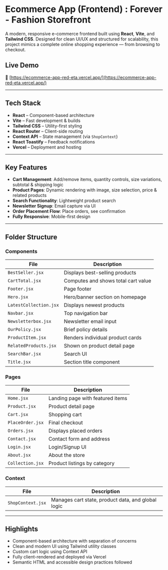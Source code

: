 # Ecommerce App (Frontend) : Forever - Fashion Storefront

A modern, responsive e-commerce frontend built using **React**, **Vite**, and **Tailwind CSS**. Designed for clean UI/UX and structured for scalability, this project mimics a complete online shopping experience — from browsing to checkout.

## Live Demo

🔗 [https://ecommerce-app-red-eta.vercel.app/](https://ecommerce-app-red-eta.vercel.app/)

---

## Tech Stack

- **React** – Component-based architecture
- **Vite** – Fast development & builds
- **Tailwind CSS** – Utility-first styling
- **React Router** – Client-side routing
- **Context API** – State management (via `ShopContext`)
- **React Toastify** – Feedback notifications
- **Vercel** – Deployment and hosting

---

## Key Features

- **Cart Management**: Add/remove items, quantity controls, size variations, subtotal & shipping logic
- **Product Pages**: Dynamic rendering with image, size selection, price & related products
- **Search Functionality**: Lightweight product search
- **Newsletter Signup**: Email capture via UI
- **Order Placement Flow**: Place orders, see confirmation
- **Fully Responsive**: Mobile-first design

---

## Folder Structure

### Components

| File                | Description |
|---------------------|-------------|
| `BestSeller.jsx`    | Displays best-selling products |
| `CartTotal.jsx`     | Computes and shows total cart value |
| `Footer.jsx`        | Page footer |
| `Hero.jsx`          | Hero/banner section on homepage |
| `LatestCollection.jsx` | Displays newest products |
| `Navbar.jsx`        | Top navigation bar |
| `Newsletterbox.jsx` | Newsletter email input |
| `OurPolicy.jsx`     | Brief policy details |
| `ProductItem.jsx`   | Renders individual product cards |
| `RelatedProducts.jsx` | Shown on product detail page |
| `SearchBar.jsx`     | Search UI |
| `Title.jsx`         | Section title component |

### Pages

| File                | Description |
|---------------------|-------------|
| `Home.jsx`          | Landing page with featured items |
| `Product.jsx`       | Product detail page |
| `Cart.jsx`          | Shopping cart |
| `PlaceOrder.jsx`    | Final checkout |
| `Orders.jsx`        | Displays placed orders |
| `Contact.jsx`       | Contact form and address |
| `Login.jsx`         | Login/Signup UI |
| `About.jsx`         | About the store |
| `Collection.jsx`    | Product listings by category |

### Context

| File                | Description |
|---------------------|-------------|
| `ShopContext.jsx`   | Manages cart state, product data, and global logic |

---

## Highlights

- Component-based architecture with separation of concerns
- Clean and modern UI using Tailwind utility classes
- Custom cart logic using Context API
- Fully client-rendered and deployed via Vercel
- Semantic HTML and accessible design practices followed
